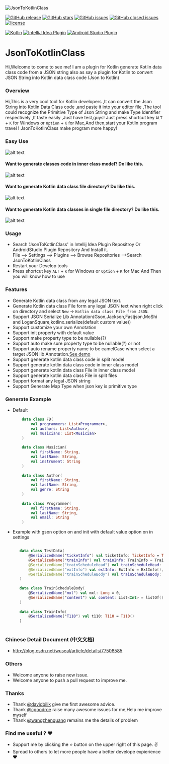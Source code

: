 ![JsonToKotlinClass](https://github.com/wuseal/JsonToKotlinClass/blob/master/title.png)

[![GitHub release](https://img.shields.io/github/release/wuseal/JsonToKotlinClass.svg?style=flat)](https://github.com/wuseal/JsonToKotlinClass/releases)
[![GitHub stars](https://img.shields.io/github/stars/wuseal/JsonToKotlinClass.svg?style=social&label=Stars&style=plastic)](https://github.com/wuseal/JsonToKotlinClass/stargazers)
[![GitHub issues](https://img.shields.io/github/issues/wuseal/JsonToKotlinClass.svg)](https://github.com/wuseal/JsonToKotlinClass/issues)
[![GitHub closed issues](https://img.shields.io/github/issues-closed/wuseal/JsonToKotlinClass.svg)](https://github.com/wuseal/JsonToKotlinClass/issues?q=is%3Aissue+is%3Aclosed)
[![license](https://img.shields.io/github/license/wuseal/JsonToKotlinClass.svg)](https://github.com/wuseal/JsonToKotlinClass/blob/master/LICENSE)

[![Kotlin](https://img.shields.io/badge/%20language-Kotlin-red.svg)](https://kotlinlang.org/)
[![IntelliJ Idea Plugin](https://img.shields.io/badge/plugin-IntelliJ%20%20Idea-blue.svg)](https://plugins.jetbrains.com/plugin/9960-jsontokotlinclass)
[![Android Studio Plugin](https://img.shields.io/badge/plugin-AndroidStudio-green.svg)](
https://plugins.jetbrains.com/plugin/9960-jsontokotlinclass)

# JsonToKotlinClass

Hi,Welcome to come to see me!
I am a plugin for Kotlin generate Kotlin data class code from a JSON string
also as say a plugin for Kotlin to convert JSON String into Kotlin data class code (Json to Kotlin)

### Overview
Hi,This is a very cool tool for Kotlin developers ,It can convert the Json String into Kotlin Data Class code ,and paste it into your editor file ,The tool could recognize the Primitive Type of Json String and make Type Identifier respectively ,It taste easily ,Just have test,guys! Just press shortcut key `ALT` + `K` for Windows or `Option` + `K` for Mac,And then,start your Kotlin program travel ! JsonToKotlinClass make program more happy!

### Easy Use
![alt text](https://plugins.jetbrains.com/files/9960/screenshot_18032.png)

#### Want to generate classes code in inner class model? Do like this.
![alt text](https://plugins.jetbrains.com/files/9960/screenshot_18031.png)

#### Want to generate Kotlin data class file directory? Do like this.
![alt text](https://plugins.jetbrains.com/files/9960/screenshot_18030.png)

#### Want to generate Kotlin data classes in single file directory? Do like this.
![alt text](https://plugins.jetbrains.com/files/9960/screenshot_18029.png)

### Usage
* Search 'JsonToKotlinClass' in Intellij Idea Plugin Repositroy Or AndroidStudio Plugin Repository And Install it.</br>
    File --> Settings --> Plugins --> Browse Repositories -->Search JsonToKotlinClass
* Restart your Develop tools 
* Press shortcut key `ALT` + `K` for Windows or `Option` + `K` for Mac And Then you will know how to use

### Features
* Generate Kotlin data class from any legal JSON text.
* Generate Kotlin data class File form any legal JSON text when right click on directory and select `New` -> `Kotlin data class File from JSON`.
* Support JSON Serialize Lib Annotation(Gson,Jackson,Fastjson,MoShi and LoganSquare,kotlinx.serialize(default custom value))
* Support customize your own Annotation
* Support init property with default value
* Support make property type to be nullable(?)
* Support auto make sure property type to be nullable(?) or not 
* Support auto rename property name to be camelCase when select a target JSON lib Annotation.[See demo](#configure-with-gson-support-on-and-init-with-deault-value-on-and-comment-off)
* Support generate kotlin data class code in split model
* Support generate kotlin data class code in inner class model
* Support generate kotlin data class File in inner class model 
* Support generate kotlin data class File in split files 
* Support format any legal JSON string
* Support Generate Map Type when json key is primitive type

### Generate Example 
* Default

    ```kotlin
        data class FD(
            val programmers: List<Programmer>,
            val authors: List<Author>,
            val musicians: List<Musician>
        )
        
        data class Musician(
            val firstName: String, 
            val lastName: String, 
            val instrument: String 
        )
        
        data class Author(
            val firstName: String, 
            val lastName: String, 
            val genre: String 
        )
        
        data class Programmer(
            val firstName: String, 
            val lastName: String, 
            val email: String 
        )

    ```
* Example with gson option on and init with default value option on in settings

    ```kotlin
    
       data class TestData(
           @SerializedName("ticketInfo") val ticketInfo: TicketInfo = TicketInfo(),
           @SerializedName("trainInfo") val trainInfo: TrainInfo = TrainInfo(),
       	   @SerializedName("trainScheduleHead") val trainScheduleHead: List<String> = listOf(),
       	   @SerializedName("extInfo") val extInfo: ExtInfo = ExtInfo(),
       	   @SerializedName("trainScheduleBody") val trainScheduleBody: List<TrainScheduleBody> = listOf()
       )
       
       data class TrainScheduleBody(
           @SerializedName("mxl") val mxl: Long = 0, 
       	   @SerializedName("content") val content: List<Int> = listOf()
       )
       
       data class TrainInfo(
           @SerializedName("T110") val t110: T110 = T110()
       )
     
  
    ```

### Chinese Detail Document (中文文档)
* http://blog.csdn.net/wuseal/article/details/77508585

### Others
* Welcome anyone to raise new issue.
* Welcome anyone to push a pull request to improve me.

### Thanks
* Thank [@davidbilik](https://github.com/davidbilik) give me first awesome advice.
* Thank [@cgoodroe](https://github.com/cgoodroe) raise many awesome issues for me,Help me improve myself
* Thank [@wangzhenguang](https://github.com/wangzhenguang) remains me the details of problem

### Find me useful ? :heart:
* Support me by clicking the :star: button on the upper right of this page. :v:
* Spread to others to let more people have a better develope expierience :heart:

